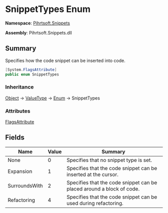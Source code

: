 # SnippetTypes Enum

**Namespace**: [Pihrtsoft.Snippets](../README.md)

**Assembly**: Pihrtsoft\.Snippets\.dll

## Summary

Specifies how the code snippet can be inserted into code\.

```csharp
[System.FlagsAttribute]
public enum SnippetTypes
```

### Inheritance

[Object](https://docs.microsoft.com/en-us/dotnet/api/system.object) &#x2192; [ValueType](https://docs.microsoft.com/en-us/dotnet/api/system.valuetype) &#x2192; [Enum](https://docs.microsoft.com/en-us/dotnet/api/system.enum) &#x2192; SnippetTypes

### Attributes

[FlagsAttribute](https://docs.microsoft.com/en-us/dotnet/api/system.flagsattribute)

## Fields

| Name | Value | Summary |
| ---- | ----- | ------- |
| None | 0 | Specifies that no snippet type is set\. |
| Expansion | 1 | Specifies that the code snippet can be inserted at the cursor\. |
| SurroundsWith | 2 | Specifies that the code snippet can be placed around a block of code\. |
| Refactoring | 4 | Specifies that the code snippet can be used during refactoring\. |


